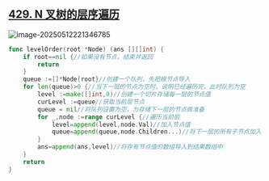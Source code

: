 ## [429. N 叉树的层序遍历](https://leetcode.cn/problems/n-ary-tree-level-order-traversal/) 

![image-20250512221346785](https://gggzxh.oss-cn-beijing.aliyuncs.com/img/20250512221346785.png) 

```go
func levelOrder(root *Node) (ans [][]int) {
    if root==nil {//如果没有节点，结束并返回
        return
    }
    queue :=[]*Node{root}//创建一个队列，先把根节点导入
    for len(queue)>0 {//当下一层的节点为空时，说明已经遍历完，此时队列为空
        level :=make([]int,0)//创建一个切片存储每一层的节点值
        curLevel :=queue//获取当前层节点
        queue = nil//将队列设置为空，为存储下一层的节点做准备
        for _,node :=range curLevel {//遍历当前层
            level=append(level,node.Val)//加入节点值
            queue=append(queue,node.Children...)//将下一层的所有子节点加入
        }
        ans=append(ans,level)//将存有节点值的数组导入到结果数组中
    }
    return 
}
```

